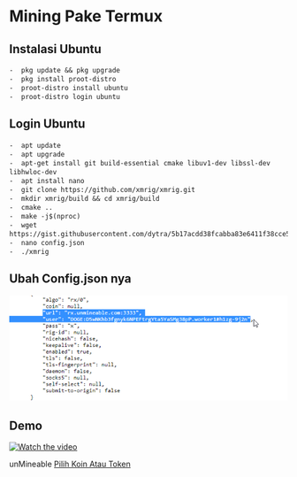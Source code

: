 # Mining Pake Termux
## Instalasi Ubuntu
```
-  pkg update && pkg upgrade
-  pkg install proot-distro
-  proot-distro install ubuntu
-  proot-distro login ubuntu
```
## Login Ubuntu
```
-  apt update 
-  apt upgrade
-  apt-get install git build-essential cmake libuv1-dev libssl-dev libhwloc-dev
-  apt install nano
-  git clone https://github.com/xmrig/xmrig.git
-  mkdir xmrig/build && cd xmrig/build
-  cmake ..
-  make -j$(nproc)
-  wget https://gist.githubusercontent.com/dytra/5b17acdd38fcabba83e6411f38cce5ad/raw/9214159292a479ec5c27ac7ea28d0da00ca99d4f/config.json
-  nano config.json
-  ./xmrig
```
## Ubah Config.json nya
![alt text](https://github.com/aceptriana/mining-termux/blob/main/acep.png)
## Demo 
[![Watch the video](https://img.youtube.com/vi/Yn69065wh14/maxresdefault.jpg)](https://www.youtube.com/watch?v=Yn69065wh14)

unMineable 
[Pilih Koin Atau Token](https://unmineable.com/)
